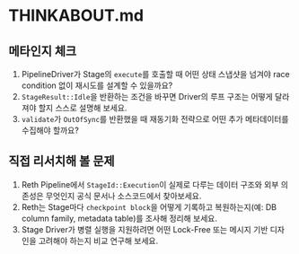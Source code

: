 # THINKABOUT.md

## 메타인지 체크
1. PipelineDriver가 Stage의 `execute`를 호출할 때 어떤 상태 스냅샷을 넘겨야 race condition 없이 재시도를 설계할 수 있을까요?
2. `StageResult::Idle`을 반환하는 조건을 바꾸면 Driver의 루프 구조는 어떻게 달라져야 할지 스스로 설명해 보세요.
3. `validate`가 `OutOfSync`를 반환했을 때 재동기화 전략으로 어떤 추가 메타데이터를 수집해야 할까요?

## 직접 리서치해 볼 문제
1. Reth Pipeline에서 `StageId::Execution`이 실제로 다루는 데이터 구조와 외부 의존성은 무엇인지 공식 문서나 소스코드에서 찾아보세요.
2. Reth는 Stage마다 `checkpoint block`을 어떻게 기록하고 복원하는지(예: DB column family, metadata table)를 조사해 정리해 보세요.
3. Stage Driver가 병렬 실행을 지원하려면 어떤 Lock-Free 또는 메시지 기반 디자인을 고려해야 하는지 비교 연구해 보세요.
